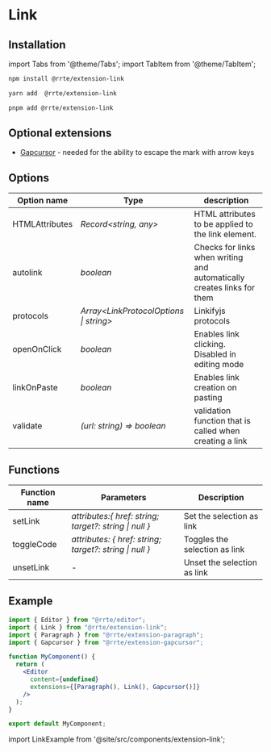 # Link

## Installation

import Tabs from '@theme/Tabs';
import TabItem from '@theme/TabItem';

<Tabs>
  <TabItem value="npm" label="npm" default>

```bash
npm install @rrte/extension-link
```

  </TabItem>
  <TabItem value="yarn" label="yarn">

```bash
yarn add  @rrte/extension-link
```

  </TabItem>
  <TabItem value="pnpm" label="pnpm">

```bash
pnpm add @rrte/extension-link
```

  </TabItem>
</Tabs>

## Optional extensions

- [Gapcursor](gapcursor) - needed for the ability to escape the mark with arrow keys

## Options

| Option name    | Type                                     | description                                                            |
| -------------- | ---------------------------------------- | ---------------------------------------------------------------------- |
| HTMLAttributes | _Record\<string, any>_                   | HTML attributes to be applied to the link element.                     |
| autolink       | _boolean_                                | Checks for links when writing and automatically creates links for them |
| protocols      | _Array\<LinkProtocolOptions \| string\>_ | Linkifyjs protocols                                                    |
| openOnClick    | _boolean_                                | Enables link clicking. Disabled in editing mode                        |
| linkOnPaste    | _boolean_                                | Enables link creation on pasting                                       |
| validate       | _(url: string) => boolean_               | validation function that is called when creating a link                |

## Functions

| Function name | Parameters                                               | Description                   |
| ------------- | -------------------------------------------------------- | ----------------------------- |
| setLink       | _attributes:\{ href: string; target?: string \| null }_  | Set the selection as link     |
| toggleCode    | _attributes: \{ href: string; target?: string \| null }_ | Toggles the selection as link |
| unsetLink     | -                                                        | Unset the selection as link   |

## Example

```jsx
import { Editor } from "@rrte/editor";
import { Link } from "@rrte/extension-link";
import { Paragraph } from "@rrte/extension-paragraph";
import { Gapcursor } from "@rrte/extension-gapcursor";

function MyComponent() {
  return (
    <Editor
      content={undefined}
      extensions={[Paragraph(), Link(), Gapcursor()]}
    />
  );
}

export default MyComponent;
```

import LinkExample from '@site/src/components/extension-link';

<LinkExample />
